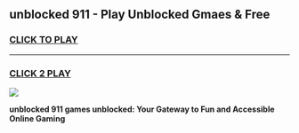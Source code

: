 
## unblocked 911 - Play Unblocked Gmaes & Free
<h3>
<a href="https://premium.freeplayer.one?title=unblocked_911&ref=19F">CLICK TO PLAY</a></h3>
<hr>

<h3>
<a href="https://premium.freeplayer.one?title=unblocked_911&ref=19F">CLICK 2 PLAY</a>
  
</h3>

<a href="https://premium.freeplayer.one?title=unblocked_911&ref=19F/"><img src="https://clearcache.store/games.png"></a>


**unblocked 911 games unblocked: Your Gateway to Fun and Accessible Online Gaming**
